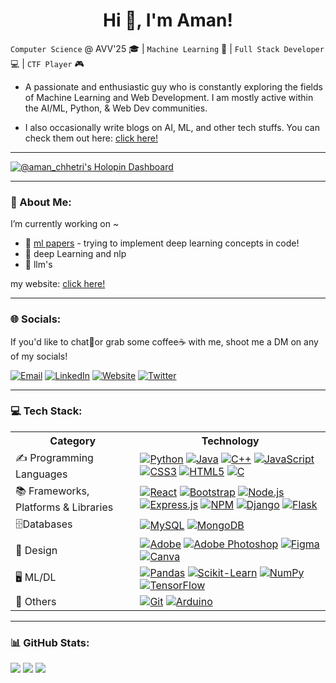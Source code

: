 
<h1 align="center">Hi 👋, I'm Aman!</h1>
<!-- <h3 align="center">Computer Science @AVV'25 🎓 | Machine Learning 🤖 | Full Stack Dev 💻 | CTF Player 🎮</h3> -->

`Computer Science` @ AVV'25 🎓 | `Machine Learning` 🤖 | `Full Stack Developer` 💻 | `CTF Player` 🎮


* A passionate and enthusiastic guy who is constantly exploring the fields of Machine Learning and Web Development. I am mostly active within the AI/ML, Python, & Web Dev communities.

* I also occasionally write blogs on AI, ML, and other tech stuffs. You can check them out here: [click here!](https://amanchhetry.bearblog.dev/)

<!-- * Former Mentor of Cognizance Amrita (tech club): Guided 100+ students at Cognizance, hosted CTF competitions, and organized numerous events while monitoring the Cyber Security Domain for a year. -->

---
[![@aman_chhetri's Holopin Dashboard](https://holopin.me/aman_chhetri)](https://holopin.io/@aman_chhetri)

<!-- <p align="center"> <img src="https://komarev.com/ghpvc/?username=iamamanchhetri&label=Profile%20views&color=0e75b6&style=flat" alt="iamamanchhetri" /> </p> -->

---
### 💫 About Me:
I’m currently working on ~
* 🌱 [ml papers](https://github.com/aman-chhetri/ml-papers) - trying to implement deep learning concepts in code!
* 🌱 deep Learning and nlp<br>
* 🌱 llm's

my website: [click here!](https://amankshetri.com.np/)


---
### 🌐 Socials:
If you'd like to chat💬or grab some coffee☕ with me, shoot me a DM on any of my socials!


[![Email](https://img.shields.io/badge/Gmail-D14836?style=for-the-badge&logo=gmail&logoColor=white)](mailto:chhetryaman3@gmail.com)
[![LinkedIn](https://img.shields.io/badge/linkedin-%230077B5.svg?style=for-the-badge&logo=linkedin&logoColor=white)](https://www.linkedin.com/in/amankshetri/) 
[![Website](https://img.shields.io/badge/Website-000000?style=for-the-badge&logo=About.me&logoColor=white)](https://amankshetri.com.np/)
[![Twitter](https://img.shields.io/badge/Twitter-%231DA1F2.svg?style=for-the-badge&logo=Twitter&logoColor=white)](https://x.com/iamamanchhetri) 

---
### 💻 Tech Stack:

<table>
    <tr>
        <th>Category</th>
        <th>Technology</th>
    </tr>
    <tr>
        <td>✍ Programming Languages</td>
        <td>
          <a href="https://www.python.org"><img
                    src="https://img.shields.io/badge/python-3670A0?style=for-the-badge&amp;logo=python&amp;logoColor=ffdd54"
                    alt="Python" /></a>
           <a href="https://www.java.com/en/"><img
                    src="https://img.shields.io/badge/java-%23ED8B00.svg?style=for-the-badge&logo=openjdk&logoColor=white"
                    alt="Java" /></a>
          <a href="https://www.w3schools.com/cpp/"><img
                    src="https://img.shields.io/badge/c++-%2300599C.svg?style=for-the-badge&amp;logo=c%2B%2B&amp;logoColor=white"
                    alt="C++" /></a>
          <a href="https://www.javascript.com/"><img
                    src="https://img.shields.io/badge/javascript-%23323330.svg?style=for-the-badge&amp;logo=javascript&amp;logoColor=%23F7DF1E"
                    alt="JavaScript" /></a>
          <a href="https://www.css3.com/"><img
                    src="https://img.shields.io/badge/css3-%231572B6.svg?style=for-the-badge&amp;logo=css3&amp;logoColor=white"
                    alt="CSS3" /></a>
           <a href="https://html5.org/"><img
                    src="https://img.shields.io/badge/html5-%23E34F26.svg?style=for-the-badge&amp;logo=html5&amp;logoColor=white"
                    alt="HTML5" /></a>
            <a href="https://www.cprogramming.com/"><img
                    src="https://img.shields.io/badge/c-%2300599C.svg?style=for-the-badge&amp;logo=c&amp;logoColor=white"
                    alt="C" /></a>
        </td>
    </tr>
    <tr>
        <td>📚 Frameworks, Platforms &amp; Libraries</td>
        <td>
          <a href="https://react.dev/"><img
                    src="https://img.shields.io/badge/react-%2320232a.svg?style=for-the-badge&logo=react&logoColor=%2361DAFB"
                    alt="React" /></a>
          <a href="https://getbootstrap.com/"><img
                    src="https://img.shields.io/badge/bootstrap-%238511FA.svg?style=for-the-badge&logo=bootstrap&logoColor=white"
                    alt="Bootstrap" /></a>
           <a href="https://nodejs.org/en"><img
                    src="https://img.shields.io/badge/Node.js-43853D?style=for-the-badge&logo=node.js&logoColor=white"
                    alt="Node.js" /></a>
          <a href="https://expressjs.com/"><img
                    src="https://img.shields.io/badge/express.js-%23404d59.svg?style=for-the-badge&logo=express&logoColor=%2361DAFB"
                    alt="Express.js" /></a>
          <a href="https://www.npmjs.com/"><img
                    src="https://img.shields.io/badge/NPM-%23CB3837.svg?style=for-the-badge&logo=npm&logoColor=white"
                    alt="NPM" /></a>
            <a href="https://www.djangoproject.com/"><img
                    src="https://img.shields.io/badge/django-%23092E20.svg?style=for-the-badge&amp;logo=django&amp;logoColor=white"
                    alt="Django" /></a>
            <a href="https://flask.palletsprojects.com/en/2.2.x/"><img
                    src="https://img.shields.io/badge/flask-%23000.svg?style=for-the-badge&amp;logo=flask&amp;logoColor=white"
                    alt="Flask" /></a>
        </td>
    </tr>
    <tr>
        <td>🗄️Databases</td>
        <td>
            <a href="https://www.mysql.com/"><img
                    src="https://img.shields.io/badge/mysql-%2300f.svg?style=for-the-badge&amp;logo=mysql&amp;logoColor=white"
                    alt="MySQL" /></a>
          <a href="https://www.mongodb.com/"><img
                    src="https://img.shields.io/badge/MongoDB-%234ea94b.svg?style=for-the-badge&logo=mongodb&logoColor=white"
                    alt="MongoDB" /></a>
        </td>
    </tr>
    <tr>
        <td>🎨 Design</td>
        <td>
          <a href="https://www.adobe.com/"><img
                    src="https://img.shields.io/badge/adobe-%23FF0000.svg?style=for-the-badge&logo=adobe&logoColor=white"
                    alt="Adobe" /></a>
            <a href="https://www.adobe.com/products/photoshop.html"><img
                    src="https://img.shields.io/badge/adobephotoshop-%2331A8FF.svg?style=for-the-badge&amp;logo=adobephotoshop&amp;logoColor=white"
                    alt="Adobe Photoshop" /></a>
            <a href="https://www.figma.com/"><img
                    src="https://img.shields.io/badge/figma-%23F24E1E.svg?style=for-the-badge&amp;logo=figma&amp;logoColor=white"
                    alt="Figma" /></a>
            <a href="https://www.canva.com/"><img
                    src="https://img.shields.io/badge/Canva-%2300C4CC.svg?style=for-the-badge&amp;logo=Canva&amp;logoColor=white"
                    alt="Canva" /></a>
        </td>
    </tr>
    <tr>
        <td>🖥️ ML/DL</td>
        <td>
            <a href="https://pandas.pydata.org/"><img
                    src="https://img.shields.io/badge/pandas-%23150458.svg?style=for-the-badge&amp;logo=pandas&amp;logoColor=white"
                    alt="Pandas" /></a>
           <a href="https://scikit-learn.org/stable/"><img
                    src="https://img.shields.io/badge/scikit--learn-%23F7931E.svg?style=for-the-badge&logo=scikit-learn&logoColor=white"
                    alt="Scikit-Learn" /></a>
            <a href="https://numpy.org/"><img
                    src="https://img.shields.io/badge/numpy-%23013243.svg?style=for-the-badge&amp;logo=numpy&amp;logoColor=white"
                    alt="NumPy" /></a>         
          <a href="https://www.tensorflow.org/"><img
                    src="https://img.shields.io/badge/TensorFlow-%23FF6F00.svg?style=for-the-badge&logo=TensorFlow&logoColor=white"
                    alt="TensorFlow" /></a>
        </td>
    </tr>
  <!-- <tr>
        <td>☁️ Hosting Platform</td>
        <td>
            <a href="https://pages.github.com/"><img
                    src="https://img.shields.io/badge/github%20pages-121013?style=for-the-badge&logo=github&logoColor=white"
                    alt="Github Pages" /></a>
            <a href="https://vercel.com/"><img
                    src="https://img.shields.io/badge/vercel-%23000000.svg?style=for-the-badge&logo=vercel&logoColor=white"
                    alt="Vercel" /></a>
          <a href="https://www.cloudflare.com/"><img
                    src="https://img.shields.io/badge/Cloudflare-F38020?style=for-the-badge&logo=Cloudflare&logoColor=white"
                    alt="Cloud Flare" /></a>
          <a href="https://www.netlify.com/"><img
                    src="https://img.shields.io/badge/netlify-%23000000.svg?style=for-the-badge&logo=netlify&logoColor=#00C7B7"
                    alt="Netlify" /></a>
        </td>
    </tr> -->
  <!-- <tr>
        <td>💻 IDEs/Editors</td>
        <td>
            <a href="https://code.visualstudio.com/"><img
                    src="https://img.shields.io/badge/Visual%20Studio%20Code-0078d7.svg?style=for-the-badge&logo=visual-studio-code&logoColor=white"
                    alt="Visual Studio Code" /></a>
            <a href="https://replit.com/"><img
                    src="https://img.shields.io/badge/Replit-DD1200?style=for-the-badge&logo=Replit&logoColor=white"
                    alt="Replit" /></a>
           <a href="https://codepen.io/"><img
                    src="https://img.shields.io/badge/CodePen-white?style=for-the-badge&logo=codepen&logoColor=black"
                    alt="CodePen" /></a>
          <a href="https://jupyter.org/"><img
                    src="https://img.shields.io/badge/jupyter-%23FA0F00.svg?style=for-the-badge&logo=jupyter&logoColor=white"
                    alt="Jupyter Notebook" /></a>
        </td>
    </tr> -->
  <!-- <tr>
        <td>🎛️ Operating System</td>
        <td>
            <a href="https://www.microsoft.com/en-us/windows?r=1"><img
                    src="https://img.shields.io/badge/Windows-0078D6?style=for-the-badge&logo=windows&logoColor=white"
                    alt="Windows" /></a>
          <a href="https://ubuntu.com/"><img
                    src="https://img.shields.io/badge/Ubuntu-E95420?style=for-the-badge&logo=ubuntu&logoColor=white"
                    alt="Ubuntu" /></a>
            <a href="https://www.kali.org/"><img
                    src="https://img.shields.io/badge/Kali-268BEE?style=for-the-badge&logo=kalilinux&logoColor=white"
                    alt="Kali" /></a>
        </td>
    </tr> -->
  <tr>
        <td>🥅 Others</td>
        <td>
          <a href="https://git-scm.com/"><img
                    src="https://img.shields.io/badge/git-%23F05033.svg?style=for-the-badge&logo=git&logoColor=white"
                    alt="Git" /></a>
            <a href="https://www.arduino.cc/"><img
                    src="https://img.shields.io/badge/-Arduino-00979D?style=for-the-badge&logo=Arduino&logoColor=white"
                    alt="Arduino" /></a>
    </tr>
</table>

---
### 📊 GitHub Stats:
![](https://github-readme-stats.vercel.app/api?username=aman-chhetri&theme=dark&hide_border=false&include_all_commits=false&count_private=false) 
![](https://github-readme-streak-stats.herokuapp.com/?user=aman-chhetri&theme=dark&hide_border=false)
![](https://github-readme-stats.vercel.app/api/top-langs/?username=aman-chhetri&theme=dark&hide_border=false&include_all_commits=false&count_private=false&layout=compact)

<!-- ### ✍️ Random Dev Quotes
![](https://quotes-github-readme.vercel.app/api?type=horizontal&theme=radical)

---
[![](https://visitcount.itsvg.in/api?id=aman-chhetri&icon=0&color=0)](https://visitcount.itsvg.in) -->
